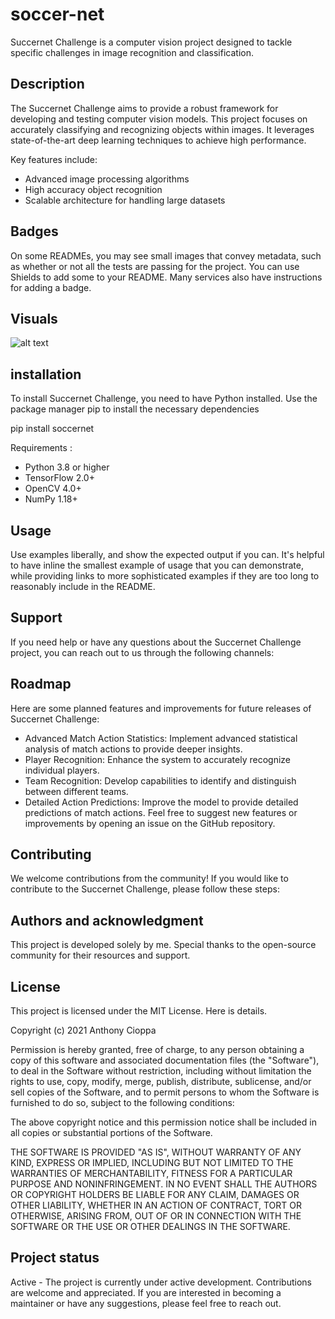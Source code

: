 # soccer-net

Succernet Challenge is a computer vision project designed to tackle specific challenges in image recognition and classification.

## Description

The Succernet Challenge aims to provide a robust framework for developing and testing computer vision models. This project focuses on accurately classifying and recognizing objects within images. It leverages state-of-the-art deep learning techniques to achieve high performance.

Key features include:

- Advanced image processing algorithms
- High accuracy object recognition
- Scalable architecture for handling large datasets

## Badges
On some READMEs, you may see small images that convey metadata, such as whether or not all the tests are passing for the project. You can use Shields to add some to your README. Many services also have instructions for adding a badge.

## Visuals

![alt text](001613.jpg)

## installation

To install Succernet Challenge, you need to have Python installed. Use the package manager pip to install the necessary dependencies

pip install soccernet

Requirements : 
- Python 3.8 or higher
- TensorFlow 2.0+
- OpenCV 4.0+
- NumPy 1.18+

## Usage
Use examples liberally, and show the expected output if you can. It's helpful to have inline the smallest example of usage that you can demonstrate, while providing links to more sophisticated examples if they are too long to reasonably include in the README.

## Support
If you need help or have any questions about the Succernet Challenge project, you can reach out to us through the following channels:

## Roadmap
Here are some planned features and improvements for future releases of Succernet Challenge:

- Advanced Match Action Statistics: Implement advanced statistical analysis of match actions to provide deeper insights.
- Player Recognition: Enhance the system to accurately recognize individual players.
- Team Recognition: Develop capabilities to identify and distinguish between different teams.
- Detailed Action Predictions: Improve the model to provide detailed predictions of match actions.
Feel free to suggest new features or improvements by opening an issue on the GitHub repository.

## Contributing
We welcome contributions from the community! If you would like to contribute to the Succernet Challenge, please follow these steps:

## Authors and acknowledgment
This project is developed solely by me. Special thanks to the open-source community for their resources and support.

## License

This project is licensed under the MIT License. Here is details.

Copyright (c) 2021 Anthony Cioppa

Permission is hereby granted, free of charge, to any person obtaining a copy
of this software and associated documentation files (the "Software"), to deal
in the Software without restriction, including without limitation the rights
to use, copy, modify, merge, publish, distribute, sublicense, and/or sell
copies of the Software, and to permit persons to whom the Software is
furnished to do so, subject to the following conditions:

The above copyright notice and this permission notice shall be included in all
copies or substantial portions of the Software.

THE SOFTWARE IS PROVIDED "AS IS", WITHOUT WARRANTY OF ANY KIND, EXPRESS OR
IMPLIED, INCLUDING BUT NOT LIMITED TO THE WARRANTIES OF MERCHANTABILITY,
FITNESS FOR A PARTICULAR PURPOSE AND NONINFRINGEMENT. IN NO EVENT SHALL THE
AUTHORS OR COPYRIGHT HOLDERS BE LIABLE FOR ANY CLAIM, DAMAGES OR OTHER
LIABILITY, WHETHER IN AN ACTION OF CONTRACT, TORT OR OTHERWISE, ARISING FROM,
OUT OF OR IN CONNECTION WITH THE SOFTWARE OR THE USE OR OTHER DEALINGS IN THE
SOFTWARE.

## Project status
Active - The project is currently under active development. Contributions are welcome and appreciated. If you are interested in becoming a maintainer or have any suggestions, please feel free to reach out.
